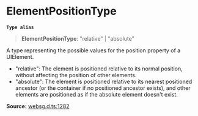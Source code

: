 # ElementPositionType

**`Type alias`**

> **ElementPositionType**: "relative" \| "absolute"

A type representing the possible values for the position property of a UIElement.

- "relative": The element is positioned relative to its normal position, without affecting the position of other elements.
- "absolute": The element is positioned relative to its nearest positioned ancestor (or the container if no positioned ancestor exists), and other elements are positioned as if the absolute element doesn't exist.

**Source:** [websg.d.ts:1282](https://github.com/thirdroom/thirdroom/blob/4c397b03/packages/websg-types/types/websg.d.ts#L1282)
